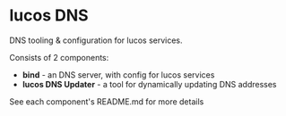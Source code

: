# lucos DNS
DNS tooling & configuration for lucos services.

Consists of 2 components:
* **bind** - an DNS server, with config for lucos services
* **lucos DNS Updater** - a tool for dynamically updating DNS addresses

See each component's README.md for more details